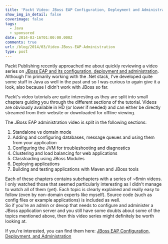 ```yaml
---
title: 'Packt Video: JBoss EAP Configuration, Deployment and Administration'
show_img_in_detail: false
coverimage: false
tags:
  - Java
  - sponsored
date: 2014-03-16T01:00:00.000Z
comments: true
url: /blog/2014/03/Video-JBoss-EAP-Administration
type: post
---
```


Packt Publishing recently approached me about quickly reviewing a video series on [JBoss EAP and its configuration, deployment and administration][Packt-video-link]. Although I'm primarily working with the .Net stack, I've developed quite some stuff in Java as well in the past and so I was curious to again give it a look, also because I didn't work with JBoss so far.

Packt's video tutorials are quite interesting as they are split into small chapters guiding you through the different sections of the tutorial. Videos are obviously available in HD (or lower if needed) and can either be directly streamed from their website or downloaded for offline viewing.

The JBoss EAP administration video is split in the following sections:

1. Standalone vs domain mode
2. Adding and configuring databases, message queues and using them from your application
3. Configuring the JVM for troubleshooting and diagnostics
4. Clustering and load balancing for web applications
5. Classloading using JBoss Modules
6. Deploying applications
7. Building and testing applications with Maven and JBoss tools

Each of these chapters contains subchapters with a series of ~6min videos. I only watched those that seemed particularly interesting as I didn't manage to watch all of them (yet). Each topic is clearly explained and really easy to follow (even by non-domain experts like myself). Source code (such as config files or example applications) is included as well.  
So if you're an admin or devop that needs to configure and administer a JBoss application server and you still have some doubts about some of the topics mentioned above, then this video series might definitely be worth looking at.

If you're interested, you can find them here: [JBoss EAP Configuration, Deployment, and Administration][Packt-video-link]

[Packt-video-link]: http://bit.ly/1l0Wdj1
